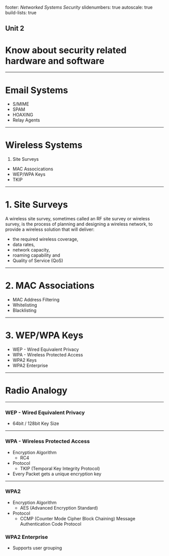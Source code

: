footer: *Networked Systems Security*
slidenumbers: true
autoscale: true
build-lists: true

## Unit 2
# Know about security related hardware and software

---
# Email Systems
- S/MIME
- SPAM
- HOAXING
- Relay Agents

---
# Wireless Systems
1. Site Surveys
- MAC Assocications
- WEP/WPA Keys
- TKIP

---
# 1. Site Surveys
A wireless site survey, sometimes called an RF site survey or wireless survey, is the process of planning and designing a wireless network, to provide a wireless solution that will deliver:
- the required wireless coverage,
- data rates,
- network capacity,
- roaming capability and
- Quality of Service (QoS)

<!-- The survey usually involves a site visit to test for RF interference, and to identify optimum installation locations for access points. This requires analysis of building floor plans, inspection of the facility, and use of site survey tools. Interviews with IT management and the end users of the wireless network are also important to determine the design parameters for the wireless network.
As part of the wireless site survey, the effective range boundary is set, which defines the area over which signal levels needed support the intended application. This involves determining the minimum signal to noise ratio (SNR) needed to support performance requirements.
Wireless site survey can also mean the walk-testing, auditing, analysis or diagnosis of an existing wireless network, particularly one which is not providing the level of service required. -->

---
# 2. MAC Associations
- MAC Address Filtering
- Whitelisting
- Blacklisting

---
# 3. WEP/WPA Keys
- WEP - Wired Equivalent Privacy
- WPA - Wireless Protected Access
- WPA2 Keys
- WPA2 Enterprise

---
# Radio Analogy

---
### WEP - Wired Equivalent Privacy
- 64bit / 128bit Key Size

---
### WPA - Wireless Protected Access
- Encryption Algorithm
	- RC4
- Protocol
	- TKIP (Temporal Key Integrity Protocol)
- Every Packet gets a unique encryption key

---
### WPA2
- Encryption Algorithm
	- AES (Advanced Encryption Standard)
- Protocol
	- CCMP (Counter Mode Cipher Block Chaining) Message Authentication Code Protocol

### WPA2 Enterprise
- Supports user grouping
